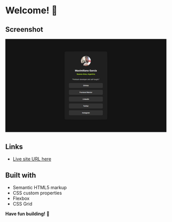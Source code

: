 # Welcome! 👋

## Screenshot
![Desktop](./assets/images/screenshot.PNG)

## Links

- [Live site URL here](https://master--dazzling-moonbeam-d17768.netlify.app/)
  
## Built with

- Semantic HTML5 markup
- CSS custom properties
- Flexbox
- CSS Grid

**Have fun building!** 🚀
